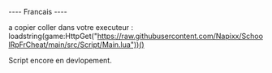 ---- Francais ----

a copier coller dans votre executeur :
loadstring(game:HttpGet("https://raw.githubusercontent.com/Napixx/SchoolRpFrCheat/main/src/Script/Main.lua"))()

Script encore en devlopement.
